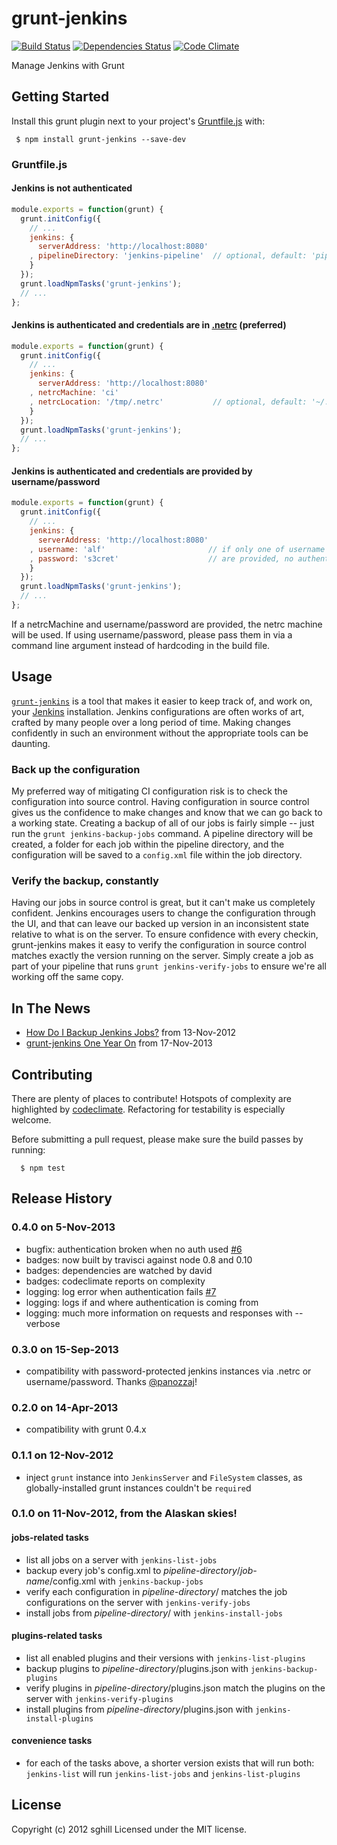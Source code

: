 grunt-jenkins
=============

[![Build Status](https://travis-ci.org/sghill/grunt-jenkins.png?branch=master)](https://travis-ci.org/sghill/grunt-jenkins)
[![Dependencies Status](https://david-dm.org/sghill/grunt-jenkins.png)](https://david-dm.org/sghill/grunt-jenkins)
[![Code Climate](https://codeclimate.com/github/sghill/grunt-jenkins.png)](https://codeclimate.com/github/sghill/grunt-jenkins)

Manage Jenkins with Grunt

Getting Started
---------------
Install this grunt plugin next to your project's [Gruntfile.js][getting_started] with:
```shell
 $ npm install grunt-jenkins --save-dev
```

### Gruntfile.js

#### Jenkins is not authenticated

```javascript
module.exports = function(grunt) {
  grunt.initConfig({
    // ...
    jenkins: {
      serverAddress: 'http://localhost:8080'
    , pipelineDirectory: 'jenkins-pipeline'  // optional, default: 'pipeline'
    }
  });
  grunt.loadNpmTasks('grunt-jenkins');
  // ...
};
```

#### Jenkins is authenticated and credentials are in [.netrc][netrc] (preferred)

```javascript
module.exports = function(grunt) {
  grunt.initConfig({
    // ...
    jenkins: {
      serverAddress: 'http://localhost:8080'
    , netrcMachine: 'ci'
    , netrcLocation: '/tmp/.netrc'           // optional, default: '~/.netrc'
    }
  });
  grunt.loadNpmTasks('grunt-jenkins');
  // ...
};
```

#### Jenkins is authenticated and credentials are provided by username/password

```javascript
module.exports = function(grunt) {
  grunt.initConfig({
    // ...
    jenkins: {
      serverAddress: 'http://localhost:8080'
    , username: 'alf'                       // if only one of username and password
    , password: 's3cret'                    // are provided, no authentication attempted
    }
  });
  grunt.loadNpmTasks('grunt-jenkins');
  // ...
};
```

If a netrcMachine and username/password are provided, the netrc machine will be used.
If using username/password, please pass them in via a command line argument instead
of hardcoding in the build file.

[grunt]: http://gruntjs.com/
[getting_started]: https://github.com/gruntjs/grunt/blob/master/docs/getting_started.md
[netrc]: http://man.cx/netrc

Usage
-----
[`grunt-jenkins`][grunt_jenkins_home] is a tool that makes it easier to keep track of, and work on, your [Jenkins][jenkins_home] installation. Jenkins configurations are often works of art, crafted by many people over a long period of time. Making changes confidently in such an environment without the appropriate tools can be daunting.

### Back up the configuration
My preferred way of mitigating CI configuration risk is to check the configuration into source control. Having configuration in source control gives us the confidence to make changes and know that we can go back to a working state. Creating a backup of all of our jobs is fairly simple -- just run the `grunt jenkins-backup-jobs` command. A pipeline directory will be created, a folder for each job within the pipeline directory, and the configuration will be saved to a `config.xml` file within the job directory.

### Verify the backup, constantly
Having our jobs in source control is great, but it can't make us completely confident. Jenkins encourages users to change the configuration through the UI, and that can leave our backed up version in an inconsistent state relative to what is on the server. To ensure confidence with every checkin, grunt-jenkins makes it easy to verify the configuration in source control matches exactly the version running on the server. Simply create a job as part of your pipeline that runs `grunt jenkins-verify-jobs` to ensure we're all working off the same copy.

[grunt_jenkins_home]: https://github.com/sghill/grunt-jenkins
[jenkins_home]: http://jenkins-ci.org/

In The News
-----------
* [How Do I Backup Jenkins Jobs?][how_to] from 13-Nov-2012
* [grunt-jenkins One Year On][one_year] from 17-Nov-2013

[how_to]: http://dev.sghill.net/2012/11/how-do-i-backup-jenkins-jobs.html
[one_year]: http://dev.sghill.net/2013/11/grunt-jenkins-one-year-on.html

Contributing
------------
There are plenty of places to contribute! Hotspots of complexity are highlighted by [codeclimate][codeclimate]. Refactoring
for testability is especially welcome.

Before submitting a pull request, please make sure the build passes by running:
```shell
  $ npm test
```

[codeclimate]: https://codeclimate.com/github/sghill/grunt-jenkins

Release History
---------------

### 0.4.0 on 5-Nov-2013
* bugfix: authentication broken when no auth used [#6][issue6]
* badges: now built by travisci against node 0.8 and 0.10
* badges: dependencies are watched by david
* badges: codeclimate reports on complexity
* logging: log error when authentication fails [#7][issue7]
* logging: logs if and where authentication is coming from
* logging: much more information on requests and responses with --verbose

[issue6]: https://github.com/sghill/grunt-jenkins/issues/6
[issue7]: https://github.com/sghill/grunt-jenkins/issues/7

### 0.3.0 on 15-Sep-2013
* compatibility with password-protected jenkins instances via .netrc or username/password. Thanks [@panozzaj][panozzaj]!

[panozzaj]: https://github.com/panozzaj

### 0.2.0 on 14-Apr-2013
* compatibility with grunt 0.4.x

### 0.1.1 on 12-Nov-2012
* inject `grunt` instance into `JenkinsServer` and `FileSystem` classes, as globally-installed grunt instances couldn't be `require`d

### 0.1.0 on 11-Nov-2012, from the Alaskan skies!

#### jobs-related tasks
* list all jobs on a server with `jenkins-list-jobs`
* backup every job's config.xml to _pipeline-directory_/_job-name_/config.xml with `jenkins-backup-jobs`
* verify each configuration in _pipeline-directory_/ matches the job configurations on the server with `jenkins-verify-jobs`
* install jobs from _pipeline-directory_/ with `jenkins-install-jobs`

#### plugins-related tasks
* list all enabled plugins and their versions with `jenkins-list-plugins`
* backup plugins to _pipeline-directory_/plugins.json with `jenkins-backup-plugins`
* verify plugins in _pipeline-directory_/plugins.json match the plugins on the server with `jenkins-verify-plugins`
* install plugins from _pipeline-directory_/plugins.json with `jenkins-install-plugins`

#### convenience tasks

* for each of the tasks above, a shorter version exists that will run both: `jenkins-list` will run `jenkins-list-jobs` and `jenkins-list-plugins`

## License
Copyright (c) 2012 sghill
Licensed under the MIT license.

